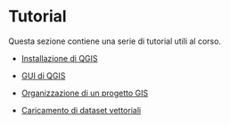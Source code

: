 # Tutorial

Questa sezione contiene una serie di tutorial utili al corso.

* [Installazione di QGIS](./materiale/tutorial/installazione/index)

* [GUI di QGIS](./materiale/tutorial/QGIS_GUI/index)

* [Organizzazione di un progetto GIS](./materiale/tutorial/progetto/index)

* [Caricamento di dataset vettoriali](./materiale/tutorial/caricamento_vettoriali/index)
